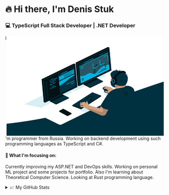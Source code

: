 # 🔥 Hi there, I'm Denis Stuk
### 💻 TypeScript Full Stack Developer | .NET Developer  

  <img align="right" alt="GIF" src="https://github.com/DenStuk/DenStuk/blob/master/code.gif?raw=true" width="500" height="320" />

I'm programmer from Russia. Working on backend development using such programming languages as TypeScript and C#. 

#### 🚀 What I'm focusing on:
Currently improving my ASP.NET and DevOps skills. Working on personal ML project and some projects for portfolio. Also I'm learning about Theoretical Computer Science. Looking at Rust programming language.


<details>
<summary>📈 My GitHub Stats</summary>

[![Anurag's github stats](https://github-readme-stats.vercel.app/api?username=DenStuk&show_icons=true&theme=dracula)](https://github.com/anuraghazra/github-readme-stats)

</details>



